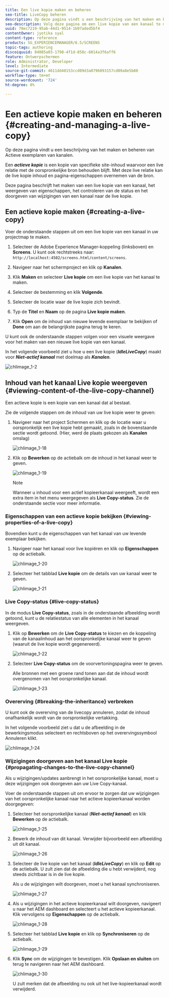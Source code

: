 ```yaml
---
title: Een live kopie maken en beheren
seo-title: LiveCopy beheren
description: Op deze pagina vindt u een beschrijving van het maken en beheren van Actieve exemplaren van kanalen.
seo-description: Volg deze pagina om een live kopie van een kanaal te maken, eigenschappen weer te geven, de status te controleren en wijzigingen van een kanaal door te geven aan de live kopie.
uuid: 78ec7219-95ab-44d1-9514-1b97aded5bf4
contentOwner: jyotika syal
content-type: reference
products: SG_EXPERIENCEMANAGER/6.5/SCREENS
topic-tags: authoring
discoiquuid: 84085a03-1798-4f1d-858c-6014a3f6aff6
feature: Ontwerpschermen
role: Administrator, Developer
level: Intermediate
source-git-commit: 4611dd40153ccd09d3a0796093157cd09a8e5b80
workflow-type: tm+mt
source-wordcount: '724'
ht-degree: 0%

---
```



# Een actieve kopie maken en beheren {#creating-and-managing-a-live-copy}

Op deze pagina vindt u een beschrijving van het maken en beheren van Actieve exemplaren van kanalen.

Een ***actieve kopie*** is een kopie van specifieke site-inhoud waarvoor een live relatie met de oorspronkelijke bron behouden blijft. Met deze live relatie kan de live kopie inhoud en pagina-eigenschappen overnemen van de bron.

Deze pagina beschrijft het maken van een live kopie van een kanaal, het weergeven van eigenschappen, het controleren van de status en het doorgeven van wijzigingen van een kanaal naar de live kopie.


## Een actieve kopie maken {#creating-a-live-copy}

Voer de onderstaande stappen uit om een live kopie van een kanaal in uw projectmap te maken.

1. Selecteer de Adobe Experience Manager-koppeling (linksboven) en **Screens**. U kunt ook rechtstreeks naar: `http://localhost:4502/screens.html/content/screens`.

1. Navigeer naar het schermproject en klik op **Kanalen**.
1. Klik **Maken** en selecteer **Live kopie** om een live kopie van het kanaal te maken.

1. Selecteer de bestemming en klik **Volgende**.
1. Selecteer de locatie waar de live kopie zich bevindt.
1. Typ de **Titel** en **Naam** op de pagina **Live kopie maken**.

1. Klik **Open** om de inhoud van nieuwe levende exemplaar te bekijken of **Done** om aan de belangrijkste pagina terug te keren.

U kunt ook de onderstaande stappen volgen voor een visuele weergave voor het maken van een nieuwe live kopie van een kanaal.

In het volgende voorbeeld ziet u hoe u een live kopie (***IdleLiveCopy***) maakt voor ***Niet-actief kanaal*** met doelmap als ***Kanalen***.

![chlimage_1-2](assets/chlimage_1-2.gif)

## Inhoud van het kanaal Live kopie weergeven {#viewing-content-of-the-live-copy-channel}

Een actieve kopie is een kopie van een kanaal dat al bestaat.

Zie de volgende stappen om de inhoud van uw live kopie weer te geven:

1. Navigeer naar het project Schermen en klik op de locatie waar u oorspronkelijk een live kopie hebt gemaakt, zoals in de bovenstaande sectie wordt getoond. (Hier, werd de plaats gekozen als **Kanalen** omslag)

   ![chlimage_1-18](assets/chlimage_1-18.png)

1. Klik op **Bewerken** op de actiebalk om de inhoud in het kanaal weer te geven.

   ![chlimage_1-19](assets/chlimage_1-19.png)

   >[!NOTE]
   >
   >Wanneer u inhoud voor een actief kopieerkanaal weergeeft, wordt een extra item in het menu weergegeven als **Live Copy-status**. Zie de onderstaande sectie voor meer informatie.

### Eigenschappen van een actieve kopie bekijken {#viewing-properties-of-a-live-copy}

Bovendien kunt u de eigenschappen van het kanaal van uw levende exemplaar bekijken.

1. Navigeer naar het kanaal voor live kopiëren en klik op **Eigenschappen** op de actiebalk.

   ![chlimage_1-20](assets/chlimage_1-20.png)

1. Selecteer het tabblad **Live kopie** om de details van uw kanaal weer te geven.

   ![chlimage_1-21](assets/chlimage_1-21.png)

### Live Copy-status {#live-copy-status}

In de modus **Live Copy-status**, zoals in de onderstaande afbeelding wordt getoond, kunt u de relatiestatus van alle elementen in het kanaal weergeven.

1. Klik op **Bewerken** om de **Live Copy-status** te kiezen en de koppeling van de kanaalinhoud aan het oorspronkelijke kanaal weer te geven (waaruit de live kopie wordt gegenereerd).

   ![chlimage_1-22](assets/chlimage_1-22.png)

1. Selecteer **Live Copy-status** om de voorvertoningspagina weer te geven.

   Alle bronnen met een groene rand tonen aan dat de inhoud wordt overgenomen van het oorspronkelijke kanaal.

   ![chlimage_1-23](assets/chlimage_1-23.png)

### Overerving {#breaking-the-inheritance} verbreken

U kunt ook de overerving van de livecopy annuleren, zodat de inhoud onafhankelijk wordt van de oorspronkelijke vertakking.

In het volgende voorbeeld ziet u dat u de afbeelding in de bewerkingsmodus selecteert en rechtsboven op het overervingssymbool Annuleren klikt.

![chlimage_1-24](assets/chlimage_1-24.png)

### Wijzigingen doorgeven aan het kanaal Live kopie {#propagating-changes-to-the-live-copy-channel}

Als u wijzigingen/updates aanbrengt in het oorspronkelijke kanaal, moet u deze wijzigingen ook doorgeven aan uw Live Copy-kanaal.

Voer de onderstaande stappen uit om ervoor te zorgen dat uw wijzigingen van het oorspronkelijke kanaal naar het actieve kopieerkanaal worden doorgegeven:

1. Selecteer het oorspronkelijke kanaal (***Niet-actief kanaal***) en klik **Bewerken** op de actiebalk.

   ![chlimage_1-25](assets/chlimage_1-25.png)

1. Bewerk de inhoud van dit kanaal. Verwijder bijvoorbeeld een afbeelding uit dit kanaal.

   ![chlimage_1-26](assets/chlimage_1-26.png)

1. Selecteer de live kopie van het kanaal (***IdleLiveCopy***) en klik op **Edit** op de actiebalk. U zult zien dat de afbeelding die u hebt verwijderd, nog steeds zichtbaar is in de live kopie.

   Als u de wijzigingen wilt doorgeven, moet u het kanaal synchroniseren.

   ![chlimage_1-27](assets/chlimage_1-27.png)

1. Als u wijzigingen in het actieve kopieerkanaal wilt doorgeven, navigeert u naar het AEM dashboard en selecteert u het actieve kopieerkanaal. Klik vervolgens op **Eigenschappen** op de actiebalk.

   ![chlimage_1-28](assets/chlimage_1-28.png)

1. Selecteer het tabblad **Live kopie** en klik op **Synchroniseren** op de actiebalk.

   ![chlimage_1-29](assets/chlimage_1-29.png)

1. Klik **Sync** om de wijzigingen te bevestigen. Klik **Opslaan en sluiten** om terug te navigeren naar het AEM dashboard.

   ![chlimage_1-30](assets/chlimage_1-30.png)

   U zult merken dat de afbeelding nu ook uit het live-kopieerkanaal wordt verwijderd.

